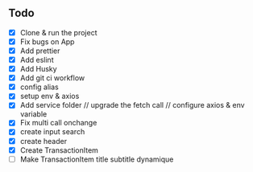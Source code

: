 ## Todo

- [x] Clone & run the project
- [x] Fix bugs on App
- [x] Add prettier
- [x] Add eslint
- [x] Add Husky
- [x] Add git ci workflow
- [x] config alias
- [x] setup env & axios
- [x] Add service folder // upgrade the fetch call // configure axios & env variable
- [x] Fix multi call onchange
- [x] create input search
- [x] create header
- [x] Create TransactionItem
- [ ] Make TransactionItem title subtitle dynamique
